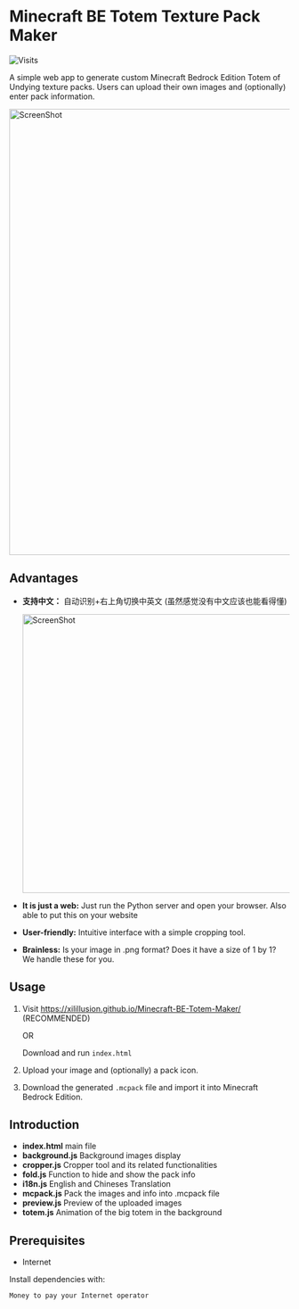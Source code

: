 # Minecraft BE Totem Texture Pack Maker

![Visits](https://visitor-badge.laobi.icu/badge?page_id=Xilillusion.Minecraft-BE-Totem-Maker)

A simple web app to generate custom Minecraft Bedrock Edition Totem of Undying texture packs. Users can upload their own images and (optionally) enter pack information.

<img src="https://github.com/user-attachments/assets/0a1680bb-7063-49eb-b661-2eda316420e9" alt="ScreenShot" width="800"/>

## Advantages
- **支持中文：** 自动识别+右上角切换中英文 (虽然感觉没有中文应该也能看得懂)

  <img src="https://github.com/user-attachments/assets/1d8567b0-83ba-420d-bf02-86c9a3598e7d" alt="ScreenShot" width="500"/>

- **It is just a web:** Just run the Python server and open your browser. Also able to put this on your website
- **User-friendly:** Intuitive interface with a simple cropping tool.
- **Brainless:** Is your image in .png format? Does it have a size of 1 by 1? We handle these for you.

## Usage

1. Visit https://xilillusion.github.io/Minecraft-BE-Totem-Maker/ (RECOMMENDED)
   
   OR

   Download and run `index.html`
2. Upload your image and (optionally) a pack icon.
3. Download the generated `.mcpack` file and import it into Minecraft Bedrock Edition.

## Introduction
- **index.html** main file
- **background.js** Background images display
- **cropper.js** Cropper tool and its related functionalities
- **fold.js** Function to hide and show the pack info
- **i18n.js** English and Chineses Translation
- **mcpack.js** Pack the images and info into .mcpack file
- **preview.js** Preview of the uploaded images
- **totem.js** Animation of the big totem in the background

## Prerequisites
- Internet

Install dependencies with:
```bash
Money to pay your Internet operator
```

